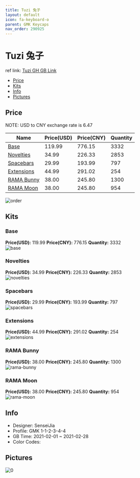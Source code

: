 ```yaml
---
title: Tuzi 兔子
layout: default
icon: fa-keyboard-o
parent: GMK Keycaps
nav_order: 290925
---
```


# Tuzi 兔子

ref link: [Tuzi GH GB Link](https://geekhack.org/index.php?topic=110981.0)

* [Price](#price)
* [Kits](#kits)
* [Info](#info)
* [Pictures](#pictures)

## Price

NOTE: USD to CNY exchange rate is 6.47

| Name          | Price(USD)   |  Price(CNY) | Quantity |
| ------------- | ------------ |  ---------- | -------- |
|[Base](#base)|119.99|776.15|3332|
|[Novelties](#novelties)|34.99|226.33|2853|
|[Spacebars](#spacebars)|29.99|193.99|797|
|[Extensions](#extensions)|44.99|291.02|254|
|[RAMA Bunny](#rama-bunny)|38.00|245.80|1300|
|[RAMA Moon](#rama-moon)|38.00|245.80|954|

<img src="{{ 'assets/images/gmk-keycaps/Tuzi/order.png' | relative_url }}" alt="order" class="image featured">

## Kits
### Base  
**Price(USD):** 119.99	**Price(CNY):** 776.15	**Quantity:** 3332  
<img src="{{ 'assets/images/gmk-keycaps/Tuzi/kits_pics/base.png' | relative_url }}" alt="base" class="image featured">

### Novelties  
**Price(USD):** 34.99	**Price(CNY):** 226.33	**Quantity:** 2853  
<img src="{{ 'assets/images/gmk-keycaps/Tuzi/kits_pics/novelties.png' | relative_url }}" alt="novelties" class="image featured">

### Spacebars  
**Price(USD):** 29.99	**Price(CNY):** 193.99	**Quantity:** 797  
<img src="{{ 'assets/images/gmk-keycaps/Tuzi/kits_pics/spacebars.png' | relative_url }}" alt="spacebars" class="image featured">

### Extensions  
**Price(USD):** 44.99	**Price(CNY):** 291.02	**Quantity:** 254  
<img src="{{ 'assets/images/gmk-keycaps/Tuzi/kits_pics/extensions.png' | relative_url }}" alt="extensions" class="image featured">

### RAMA Bunny  
**Price(USD):** 38.00	**Price(CNY):** 245.80	**Quantity:** 1300  
<img src="{{ 'assets/images/gmk-keycaps/Tuzi/kits_pics/rama-bunny.png' | relative_url }}" alt="rama-bunny" class="image featured">

### RAMA Moon  
**Price(USD):** 38.00	**Price(CNY):** 245.80	**Quantity:** 954  
<img src="{{ 'assets/images/gmk-keycaps/Tuzi/kits_pics/rama-moon.png' | relative_url }}" alt="rama-moon" class="image featured">

## Info
* Designer: SenseiJia  
* Profile: GMK 1-1-2-3-4-4  
* GB Time: 2021-02-01 ~ 2021-02-28  
* Color Codes:  


## Pictures  
<img src="{{ 'assets/images/gmk-keycaps/Tuzi/rendering_pics/0.jpg' | relative_url }}" alt="0" class="image featured">
